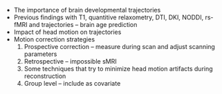 * The importance of brain developmental trajectories
* Previous findings with T1, quantitive relaxometry, DTI, DKI, NODDI, rs-fMRI and trajectories – brain age prediction
* Impact of head motion on trajectories
* Motion correction strategies
  1. Prospective correction – measure during scan and adjust scanning parameters
  2. Retrospective – impossible sMRI
  3. Some techniques that try to minimize head motion artifacts during reconstruction
  4. Group level – include as covariate
